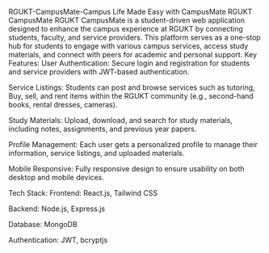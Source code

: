 RGUKT-CampusMate-Campus Life Made Easy with CampusMate RGUKT CampusMate
RGUKT CampusMate is a student-driven web application designed to enhance the campus experience at RGUKT by connecting students, faculty, and service providers. This platform serves as a one-stop hub for students to engage with various campus services, access study materials, and connect with peers for academic and personal support. Key Features: User Authentication: Secure login and registration for students and service providers with JWT-based authentication.

Service Listings: Students can post and browse services such as tutoring, Buy, sell, and rent items within the RGUKT community (e.g., second-hand books, rental dresses, cameras).

Study Materials: Upload, download, and search for study materials, including notes, assignments, and previous year papers.

Profile Management: Each user gets a personalized profile to manage their information, service listings, and uploaded materials.

Mobile Responsive: Fully responsive design to ensure usability on both desktop and mobile devices.

Tech Stack: Frontend: React.js, Tailwind CSS

Backend: Node.js, Express.js

Database: MongoDB

Authentication: JWT, bcryptjs

